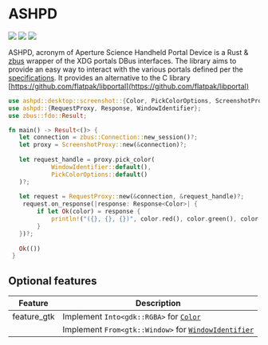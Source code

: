 # ASHPD

[![](https://docs.rs/ashpd/badge.svg)](https://docs.rs/ashpd/) [![](https://img.shields.io/crates/v/ashpd)](https://crates.io/crates/ashpd) ![](https://github.com/bilelmoussaoui/ashpd/workflows/CI/badge.svg)

ASHPD, acronym of Aperture Science Handheld Portal Device is a Rust & [zbus](https://gitlab.freedesktop.org/zeenix/zbus) wrapper of
the XDG portals DBus interfaces. The library aims to provide an easy way to
interact with the various portals defined per the [specifications](https://flatpak.github.io/xdg-desktop-portal/portal-docs.html).
It provides an alternative to the C library [https://github.com/flatpak/libportal](https://github.com/flatpak/libportal)


```rust
use ashpd::desktop::screenshot::{Color, PickColorOptions, ScreenshotProxy};
use ashpd::{RequestProxy, Response, WindowIdentifier};
use zbus::fdo::Result;

fn main() -> Result<()> {
   let connection = zbus::Connection::new_session()?;
   let proxy = ScreenshotProxy::new(&connection)?;
   
   let request_handle = proxy.pick_color(
            WindowIdentifier::default(),
            PickColorOptions::default()
   )?;
   
   let request = RequestProxy::new(&connection, &request_handle)?;
    request.on_response(|response: Response<Color>| {
        if let Ok(color) = response {
            println!("({}, {}, {})", color.red(), color.green(), color.blue());
        }
   })?;
   
   Ok(())
 }
```

## Optional features
| Feature | Description |
| ---     | ----------- |
| feature_gtk | Implement `Into<gdk::RGBA>` for [`Color`] |
|  | Implement `From<gtk::Window>` for [`WindowIdentifier`] |

[`Color`]: https://bilelmoussaoui.github.io/ashpd/ashpd/desktop/screenshot/struct.Color.html
[`WindowIdentifier`]: https://bilelmoussaoui.github.io/ashpd/ashpd/struct.WindowIdentifier.html
